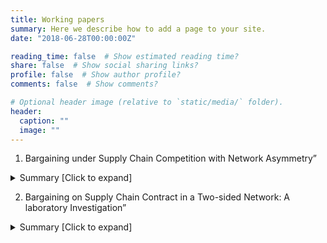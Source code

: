 ```yaml
---
title: Working papers
summary: Here we describe how to add a page to your site.
date: "2018-06-28T00:00:00Z"

reading_time: false  # Show estimated reading time?
share: false  # Show social sharing links?
profile: false  # Show author profile?
comments: false  # Show comments?

# Optional header image (relative to `static/media/` folder).
header:
  caption: ""
  image: ""
---
```


1. Bargaining under Supply Chain Competition with Network Asymmetry”

 <details>
   <summary>Summary [Click to expand] </summary>
  
  ## Abstract
 We examine implications of retail level competition on supply contract negotiations
when retailers have asymmetric supplier bases. We represent the asymmetric supplier bases with
a two-retailer-two-supplier network in which one retailer has access to both suppliers and other
retailer has access to only one supplier. The retailers first negotiate supply contracts with their
suppliers to gain exclusive selling rights and then the retailers who manage to secure a contract
with a supplier choose their market prices. The asymmetric structure of supply network together
with retailer level competition dynamics determine the contract bargaining incentives of retailers
and suppliers. We find that supply chain network asymmetry can lead to a retail monopoly when
the suppliers’ products are sufficiently substitutable. Further, if the substitutability level continues
to rise, the retailer with larger supplier base gain benefits in contract agreement through negotiations.
We also show that total industry profits can be higher under asymmetric network structure
as compared to that under complete network structure. Overall, our research suggests that the
supply chain network structure can fundamentally impact firms’ contracting behaviors, and thus,
needs to be considered to better reflect the reality of contractual negotiation under competition.
</details>


2. Bargaining on Supply Chain Contract in a Two-sided Network: A laboratory Investigation”

 <details>
   <summary>Summary [Click to expand] </summary>
  
   ## Abstract
Abstract: This paper studies contract bargaining in two-sided supply chain networks where retailers
on the demand side order products from suppliers on the supply side and then sell to the
consumer market. In such a supply chain network, a retailer and a supplier need a business relationship
or ”link” to bargain and trade with each other, and the retailers may have heterogeneous
valuations on the products ordered from the supply partner. With both theoretical and behavioral
1
studies, we reveal behavioral regularities on contract bargaining outcomes due to both network
structure and market value heterogeneity. We find that players who link with more potential partners
or who have more perceived values tend to earn more in contract bargaining procedure. We
develop a new behavioral theory, referred to as desperateness theory, to better capture and predict
the actual behaviors in the networked supply chain contract bargaining game.
</details>




